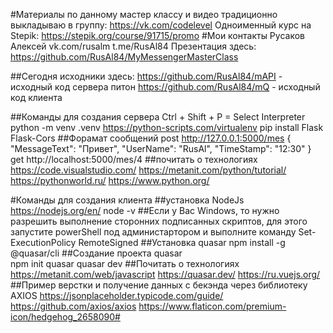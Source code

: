 #Материалы по данному мастер классу и видео традиционно выкладываю в группу: https://vk.com/codelevel
Одноименный курс на Stepik: https://stepik.org/course/91715/promo
#Мои контакты
Русаков Алексей
vk.com/rusalm   t.me/RusAl84
Презентация здесь: https://github.com/RusAl84/MyMessengerMasterClass

##Сегодня исходники здесь:
https://github.com/RusAl84/mAPI - исходный код сервера питон
https://github.com/RusAl84/mQ - исходный код клиента

##Команды для создания сервера
Ctrl + Shift + P = Select Interpreter
python -m venv .venv
https://python-scripts.com/virtualenv
pip install Flask Flask-Cors
##Форамат сообщений
post http://127.0.0.1:5000/mes 
{
  "MessageText": "Привет",
  "UserName": "RusAl",
  "TimeStamp": "12:30"
}
get http://localhost:5000/mes/4
##почитать о технологиях
https://code.visualstudio.com/
https://metanit.com/python/tutorial/
https://pythonworld.ru/
https://www.python.org/


#Команды для создания клиента
##установка NodeJs
https://nodejs.org/en/
node -v
##Если у Вас Windows, то нужно разрешить выполнение сторонних подписанных скриптов,
для этого запустите powerShell под администартором и выполните команду
Set-ExecutionPolicy RemoteSigned 
##Установка quasar 
npm install -g @quasar/cli 
##Cоздание проекта quasar                                                                                                                                                                                                                                                                            
npm init quasar
quasar dev
##Почитать о технологиях
https://metanit.com/web/javascript
https://quasar.dev/
https://ru.vuejs.org/
##Пример верстки и получение данных с бекэнда через библиотеку AXIOS
https://jsonplaceholder.typicode.com/guide/
https://github.com/axios/axios
https://www.flaticon.com/premium-icon/hedgehog_2658090#
